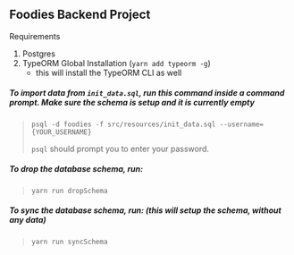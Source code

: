 ## Foodies Backend Project

Requirements
1. Postgres
2. TypeORM Global Installation (`yarn add typeorm -g`)
    - this will install the TypeORM CLI as well

##### To import data from `init_data.sql`, run this command inside a command prompt. Make sure the schema is setup and it is currently empty

> `psql -d foodies -f src/resources/init_data.sql --username={YOUR_USERNAME}`
>
> `psql` should prompt you to enter your password.

##### To drop the database schema, run:
>`yarn run dropSchema`

##### To sync the database schema, run: (this will setup the schema, without any data)
 >`yarn run syncSchema`